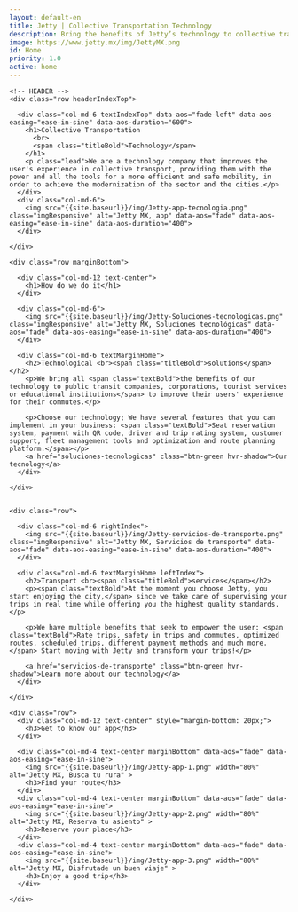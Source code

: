 ```yaml
---
layout: default-en
title: Jetty | Collective Transportation Technology
description: Bring the benefits of Jetty’s technology to collective transportation, improving the user experience, contributing to the modernization of the industry and improving the mobility in the cities
image: https://www.jetty.mx/img/JettyMX.png
id: Home
priority: 1.0
active: home
---
```


<div class="container-fluid backWaveGray">
  <div class="container">

    <!-- HEADER -->
    <div class="row headerIndexTop">

      <div class="col-md-6 textIndexTop" data-aos="fade-left" data-aos-easing="ease-in-sine" data-aos-duration="600">
        <h1>Collective Transportation
          <br>
          <span class="titleBold">Technology</span>
        </h1>
        <p class="lead">We are a technology company that improves the user's experience in collective transport, providing them with the power and all the tools for a more efficient and safe mobility, in order to achieve the modernization of the sector and the cities.</p>
      </div>
      <div class="col-md-6">
        <img src="{{site.baseurl}}/img/Jetty-app-tecnologia.png" class="imgResponsive" alt="Jetty MX, app" data-aos="fade" data-aos-easing="ease-in-sine" data-aos-duration="400">
      </div>

    </div>

    <div class="row marginBottom">

      <div class="col-md-12 text-center">
        <h1>How do we do it</h1>
      </div>

      <div class="col-md-6">
        <img src="{{site.baseurl}}/img/Jetty-Soluciones-tecnologicas.png" class="imgResponsive" alt="Jetty MX, Soluciones tecnológicas" data-aos="fade" data-aos-easing="ease-in-sine" data-aos-duration="400">
      </div>

      <div class="col-md-6 textMarginHome">
        <h2>Technological <br><span class="titleBold">solutions</span></h2>
        <p>We bring all <span class="textBold">the benefits of our technology to public transit companies, corporations, tourist services or educational institutions</span> to improve their users' experience for their commutes.</p>

        <p>Choose our technology; We have several features that you can implement in your business: <span class="textBold">Seat reservation system, payment with QR code, driver and trip rating system, customer support, fleet management tools and optimization and route planning platform.</span></p>
        <a href="soluciones-tecnologicas" class="btn-green hvr-shadow">Our tecnology</a>
      </div>

    </div>


    <div class="row">

      <div class="col-md-6 rightIndex">
        <img src="{{site.baseurl}}/img/Jetty-servicios-de-transporte.png" class="imgResponsive" alt="Jetty MX, Servicios de transporte" data-aos="fade" data-aos-easing="ease-in-sine" data-aos-duration="400">
      </div>

      <div class="col-md-6 textMarginHome leftIndex">
        <h2>Transport <br><span class="titleBold">services</span></h2>
        <p><span class="textBold">At the moment you choose Jetty, you start enjoying the city,</span> since we take care of supervising your trips in real time while offering you the highest quality standards.</p>

        <p>We have multiple benefits that seek to empower the user: <span class="textBold">Rate trips, safety in trips and commutes, optimized routes, scheduled trips, different payment methods and much more.</span> Start moving with Jetty and transform your trips!</p>

        <a href="servicios-de-transporte" class="btn-green hvr-shadow">Learn more about our technology</a>
      </div>

    </div>

    <div class="row">
      <div class="col-md-12 text-center" style="margin-bottom: 20px;">
        <h3>Get to know our app</h3>
      </div>

      <div class="col-md-4 text-center marginBottom" data-aos="fade" data-aos-easing="ease-in-sine">
        <img src="{{site.baseurl}}/img/Jetty-app-1.png" width="80%" alt="Jetty MX, Busca tu rura" >
        <h3>Find your route</h3>
      </div>
      <div class="col-md-4 text-center marginBottom" data-aos="fade" data-aos-easing="ease-in-sine">
        <img src="{{site.baseurl}}/img/Jetty-app-2.png" width="80%" alt="Jetty MX, Reserva tu asiento" >
        <h3>Reserve your place</h3>
      </div>
      <div class="col-md-4 text-center marginBottom" data-aos="fade" data-aos-easing="ease-in-sine">
        <img src="{{site.baseurl}}/img/Jetty-app-3.png" width="80%" alt="Jetty MX, Disfrutade un buen viaje" >
        <h3>Enjoy a good trip</h3>
      </div>

    </div>


  </div>
</div>